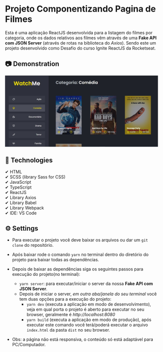 # Projeto Componentizando Pagina de Filmes
Esta é uma aplicação ReactJS desenvolvida para a listagem do filmes por categoria, onde os dados relativos aos filmes vêm através de uma **Fake API com JSON Server** (através de rotas na biblioteca do _Axios_). Sendo este um projeto desenvolvido como Desafio do curso Ignite ReactJS da Rocketseat.

## 📷 Demonstration
<!-- <img src="./src/assets/Demonstration-Movie_Page-ReactJS.gif" alt="Imagem de Demostração"> -->
<img src="./src/assets/Card-Demonstration-Movie_Page-ReactJS.jpg" alt="Imagem de Demostração">

## 🚀 Technologies
✔ HTML
<br>
✔ SCSS (library Sass for CSS)
<br>
✔ JavaScript
<br> 
✔ TypeScript
<br>
✔ ReactJS
<br>
✔ Library Axios
<br>
✔ Library Babel
<br>
✔ Library Webpack
<br>
✔ IDE: VS Code

## ⚙ Settings
* Para executar o projeto você deve baixar os arquivos ou dar um `git clone` do repositório.
* Após baixar rode o comando `yarn` no terminal dentro do diretório do projeto para baixar todas as dependências.
* Depois de baixar as dependências siga os seguintes passos para execução do projeto(no terminal):
    - `yarn server`: para executar/iniciar o server da nossa **Fake API com JSON Server**.
    - Depois de iniciar o server, _em outra aba/janela do seu terminal_ você tem duas opções para a execução do projeto:
        * `yarn dev` (executa a aplicação em modo de desenvolvimento), veja em qual porta o projeto é aberto para executar no seu browser, geralmente é _http://localhost:8080_
        * `yarn build` (executa a aplicação em modo de produção), após executar este comando você terá/poderá executar o arquivo `index.html` da pasta `dist` no seu browser.  

* Obs: a página não está responsiva, o conteúdo só está adaptável para PC/Computador. 
